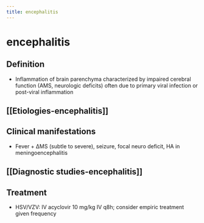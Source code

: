 ```yaml
---
title: encephalitis
---
```

# encephalitis

## Definition
* Inflammation of brain parenchyma characterized by impaired cerebral function (AMS, neurologic deficits) often due to primary viral infection or post-viral inflammation
## [[Etiologies-encephalitis]]
## Clinical manifestations
* Fever + ΔMS (subtle to severe), seizure, focal neuro deficit, HA in meningoencephalitis
## [[Diagnostic studies-encephalitis]]
## Treatment
* HSV/VZV: IV acyclovir 10 mg/kg IV q8h; consider empiric treatment given frequency
